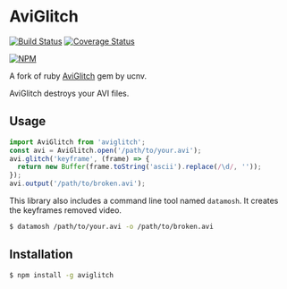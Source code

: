 # AviGlitch

[![Build Status](https://travis-ci.org/fand/node-aviglitch.svg?branch=master)](https://travis-ci.org/fand/node-aviglitch)
[![Coverage Status](https://coveralls.io/repos/fand/node-aviglitch/badge.png?branch=coveralls)](https://coveralls.io/r/fand/node-aviglitch?branch=coveralls)

[![NPM](https://nodei.co/npm/aviglitch.png?downloads=true&stars=true)](https://nodei.co/npm/aviglitch/)

A fork of ruby [AviGlitch](http://github.com/ucnv/aviglitch) gem by ucnv.

AviGlitch destroys your AVI files.

## Usage

```javascript
import AviGlitch from 'aviglitch';
const avi = AviGlitch.open('/path/to/your.avi');
avi.glitch('keyframe', (frame) => {
  return new Buffer(frame.toString('ascii').replace(/\d/, ''));
});
avi.output('/path/to/broken.avi');
```

This library also includes a command line tool named `datamosh`.
It creates the keyframes removed video.

```sh
$ datamosh /path/to/your.avi -o /path/to/broken.avi
```

## Installation

```sh
$ npm install -g aviglitch
```
